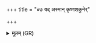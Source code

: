 +++
title = "०७ यद् अस्मान् कृष्णशकुनेर्"

+++
<details><summary>मूलम् (GR)</summary>

+++(PSK 20.15.7)+++यद् अस्मान् कृष्णशकुनेर्  
निष्पत्य तत आनशे ।  
आपो मा तस्माद् एनसो  
दुरितात् पान्तु विश्वतः ॥
</details>